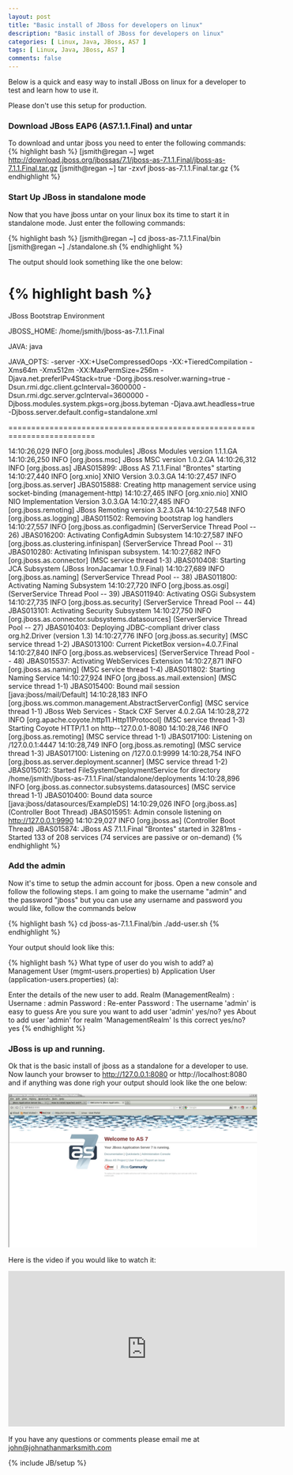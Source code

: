 ```yaml
---
layout: post
title: "Basic install of JBoss for developers on linux"
description: "Basic install of JBoss for developers on linux"
categories: [ Linux, Java, JBoss, AS7 ]
tags: [ Linux, Java, JBoss, AS7 ]
comments: false
---
```


Below is a quick and easy way to install JBoss on linux for a developer to test and learn how to use it.  

Please don't use this setup for production.

### Download JBoss EAP6 (AS7.1.1.Final) and untar 

To download and untar jboss you need to enter the following commands:
{% highlight bash %}
[jsmith@regan ~] wget http://download.jboss.org/jbossas/7.1/jboss-as-7.1.1.Final/jboss-as-7.1.1.Final.tar.gz
[jsmith@regan ~] tar -zxvf jboss-as-7.1.1.Final.tar.gz 
{% endhighlight %}

### Start Up JBoss in standalone mode

Now that you have jboss untar on your linux box its time to start it in standalone mode. Just enter the following commands:


{% highlight bash %}
[jsmith@regan ~] cd jboss-as-7.1.1.Final/bin
[jsmith@regan ~] ./standalone.sh
{% endhighlight %}

The output should look something like the one below:

{% highlight bash %}
=========================================================================

  JBoss Bootstrap Environment

  JBOSS_HOME: /home/jsmith/jboss-as-7.1.1.Final

  JAVA: java

  JAVA_OPTS:  -server -XX:+UseCompressedOops -XX:+TieredCompilation -Xms64m -Xmx512m -XX:MaxPermSize=256m -Djava.net.preferIPv4Stack=true -Dorg.jboss.resolver.warning=true -Dsun.rmi.dgc.client.gcInterval=3600000 -Dsun.rmi.dgc.server.gcInterval=3600000 -Djboss.modules.system.pkgs=org.jboss.byteman -Djava.awt.headless=true -Djboss.server.default.config=standalone.xml

=========================================================================

14:10:26,029 INFO  [org.jboss.modules] JBoss Modules version 1.1.1.GA
14:10:26,250 INFO  [org.jboss.msc] JBoss MSC version 1.0.2.GA
14:10:26,312 INFO  [org.jboss.as] JBAS015899: JBoss AS 7.1.1.Final "Brontes" starting
14:10:27,440 INFO  [org.xnio] XNIO Version 3.0.3.GA
14:10:27,457 INFO  [org.jboss.as.server] JBAS015888: Creating http management service using socket-binding (management-http)
14:10:27,465 INFO  [org.xnio.nio] XNIO NIO Implementation Version 3.0.3.GA
14:10:27,485 INFO  [org.jboss.remoting] JBoss Remoting version 3.2.3.GA
14:10:27,548 INFO  [org.jboss.as.logging] JBAS011502: Removing bootstrap log handlers
14:10:27,557 INFO  [org.jboss.as.configadmin] (ServerService Thread Pool -- 26) JBAS016200: Activating ConfigAdmin Subsystem
14:10:27,587 INFO  [org.jboss.as.clustering.infinispan] (ServerService Thread Pool -- 31) JBAS010280: Activating Infinispan subsystem.
14:10:27,682 INFO  [org.jboss.as.connector] (MSC service thread 1-3) JBAS010408: Starting JCA Subsystem (JBoss IronJacamar 1.0.9.Final)
14:10:27,689 INFO  [org.jboss.as.naming] (ServerService Thread Pool -- 38) JBAS011800: Activating Naming Subsystem
14:10:27,720 INFO  [org.jboss.as.osgi] (ServerService Thread Pool -- 39) JBAS011940: Activating OSGi Subsystem
14:10:27,735 INFO  [org.jboss.as.security] (ServerService Thread Pool -- 44) JBAS013101: Activating Security Subsystem
14:10:27,750 INFO  [org.jboss.as.connector.subsystems.datasources] (ServerService Thread Pool -- 27) JBAS010403: Deploying JDBC-compliant driver class org.h2.Driver (version 1.3)
14:10:27,776 INFO  [org.jboss.as.security] (MSC service thread 1-2) JBAS013100: Current PicketBox version=4.0.7.Final
14:10:27,840 INFO  [org.jboss.as.webservices] (ServerService Thread Pool -- 48) JBAS015537: Activating WebServices Extension
14:10:27,871 INFO  [org.jboss.as.naming] (MSC service thread 1-4) JBAS011802: Starting Naming Service
14:10:27,924 INFO  [org.jboss.as.mail.extension] (MSC service thread 1-1) JBAS015400: Bound mail session [java:jboss/mail/Default]
14:10:28,183 INFO  [org.jboss.ws.common.management.AbstractServerConfig] (MSC service thread 1-1) JBoss Web Services - Stack CXF Server 4.0.2.GA
14:10:28,272 INFO  [org.apache.coyote.http11.Http11Protocol] (MSC service thread 1-3) Starting Coyote HTTP/1.1 on http--127.0.0.1-8080
14:10:28,746 INFO  [org.jboss.as.remoting] (MSC service thread 1-1) JBAS017100: Listening on /127.0.0.1:4447
14:10:28,749 INFO  [org.jboss.as.remoting] (MSC service thread 1-3) JBAS017100: Listening on /127.0.0.1:9999
14:10:28,754 INFO  [org.jboss.as.server.deployment.scanner] (MSC service thread 1-2) JBAS015012: Started FileSystemDeploymentService for directory /home/jsmith/jboss-as-7.1.1.Final/standalone/deployments
14:10:28,896 INFO  [org.jboss.as.connector.subsystems.datasources] (MSC service thread 1-1) JBAS010400: Bound data source [java:jboss/datasources/ExampleDS]
14:10:29,026 INFO  [org.jboss.as] (Controller Boot Thread) JBAS015951: Admin console listening on http://127.0.0.1:9990
14:10:29,027 INFO  [org.jboss.as] (Controller Boot Thread) JBAS015874: JBoss AS 7.1.1.Final "Brontes" started in 3281ms - Started 133 of 208 services (74 services are passive or on-demand)
{% endhighlight %}

### Add the admin

Now it's time to setup the admin account for jboss. Open a new console and follow the following steps. I am going to make the username "admin" and the password "jboss" but you can use any username and password you would like, follow the commands below

{% highlight bash %}
cd jboss-as-7.1.1.Final/bin
./add-user.sh
{% endhighlight %}

Your output should look like this:

{% highlight bash %}
What type of user do you wish to add? 
 a) Management User (mgmt-users.properties) 
 b) Application User (application-users.properties)
(a): 

Enter the details of the new user to add.
Realm (ManagementRealm) : 
Username : admin
Password : 
Re-enter Password : 
The username 'admin' is easy to guess
Are you sure you want to add user 'admin' yes/no? yes
About to add user 'admin' for realm 'ManagementRealm'
Is this correct yes/no? yes
{% endhighlight %}

### JBoss is up and running.

Ok that is the basic install of jboss as a standalone for a developer to use.  Now launch your browser to http://127.0.0.1:8080 or http://localhost:8080 and if anything was done righ your output should look like the one below:

<div style="text-align: center">
<img src="/images/jboss.jpg" alt="Installing Jboss on Linux with Johnathan Mark Smith">
</div>


Here is the video if you would like to watch it:

<object width="560" height="315"><param name="movie" value="http://www.youtube.com/v/mDMbRRtNBZg?version=3&amp;hl=en_US"></param><param name="allowFullScreen" value="true"></param><param name="allowscriptaccess" value="always"></param><embed src="http://www.youtube.com/v/mDMbRRtNBZg?version=3&amp;hl=en_US" type="application/x-shockwave-flash" width="560" height="315" allowscriptaccess="always" allowfullscreen="true"></embed></object>



If you have any questions or comments please email me at <a href="mailto:john@johnathanmarksmith.com">john@johnathanmarksmith.com</a>


{% include JB/setup %}
